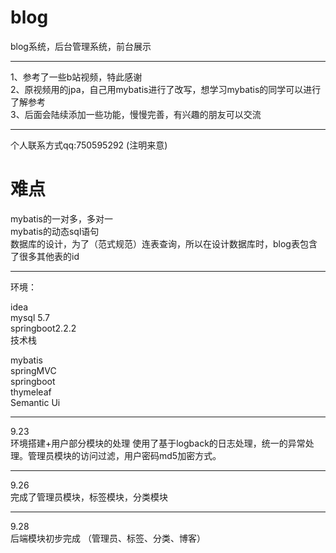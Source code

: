 blog
=

 blog系统，后台管理系统，前台展示

 -----

1、参考了一些b站视频，特此感谢<br/>
2、原视频用的jpa，自己用mybatis进行了改写，想学习mybatis的同学可以进行了解参考<br/>
3、后面会陆续添加一些功能，慢慢完善，有兴趣的朋友可以交流<br/>

-------
个人联系方式qq:750595292 (注明来意)

难点
=

mybatis的一对多，多对一<br/>
mybatis的动态sql语句<br/>
数据库的设计，为了（范式规范）连表查询，所以在设计数据库时，blog表包含了很多其他表的id<br/>

---
环境：

idea<br/>
mysql 5.7<br/>
springboot2.2.2<br/>
技术栈

mybatis<br/>
springMVC<br/>
springboot<br/>
thymeleaf<br/>
Semantic Ui<br/>

-----------------------------
9.23<br/>
环境搭建+用户部分模块的处理
使用了基于logback的日志处理，统一的异常处理。管理员模块的访问过滤，用户密码md5加密方式。

----------------------------
9.26<br/>
完成了管理员模块，标签模块，分类模块

-------------------
9.28<br/>
后端模块初步完成 （管理员、标签、分类、博客）